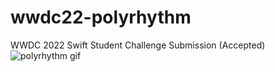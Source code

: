 # wwdc22-polyrhythm
WWDC 2022 Swift Student Challenge Submission (Accepted)
 ![polyrhythm gif](Screenshots/polyrhythm-round.gif)
